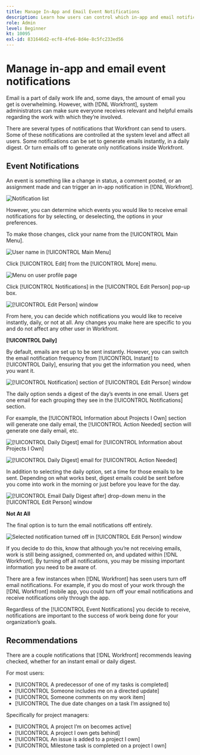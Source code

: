 ```yaml
---
title: Manage In-App and Email Event Notifications
description: Learn how users can control which in-app and email notifications they receive so they're getting receive relevant, helpful emails regarding their work.
role: Admin
level: Beginner
kt: 10095
exl-id: 831646d2-ecf8-4fe6-8d4e-8c5fc233ed56
---
```

# Manage in-app and email event notifications

Email is a part of daily work life and, some days, the amount of email you get is overwhelming. However, with [!DNL Workfront], system administrators can make sure everyone receives relevant and helpful emails regarding the work with which they’re involved.

There are several types of notifications that Workfront can send to users. Some of these notifications are controlled at the system level and affect all users. Some notifications can be set to generate emails instantly, in a daily digest. Or turn emails off to generate only notifications inside Workfront.

## Event Notifications

An event is something like a change in status, a comment posted, or an assignment made and can trigger an in-app notification in [!DNL Workfront].

![Notification list](assets/admin-fund-user-notifications-01.png)

However, you can determine which events you would like to receive email notifications for by selecting, or deselecting, the options in your preferences.

To make those changes, click your name from the [!UICONTROL Main Menu].

![User name in [!UICONTROL Main Menu]](assets/admin-fund-user-notifications-02.png)

Click [!UICONTROL Edit] from the [!UICONTROL More] menu.

![Menu on user profile page](assets/admin-fund-user-notifications-03.png)

Click [!UICONTROL Notifications] in the [!UICONTROL Edit Person] pop-up box.

![[!UICONTROL Edit Person] window](assets/admin-fund-user-notifications-04.png)

From here, you can decide which notifications you would like to receive instantly, daily, or not at all. Any changes you make here are specific to you and do not affect any other user in Workfront.

**[!UICONTROL Daily]**

By default, emails are set up to be sent instantly. However, you can switch the email notification frequency from [!UICONTROL Instant] to [!UICONTROL Daily], ensuring that you get the information you need, when you want it.

![[!UICONTROL Notification] section of [!UICONTROL Edit Person] window](assets/admin-fund-user-notifications-05.png)

The daily option sends a digest of the day’s events in one email. Users get one email for each grouping they see in the [!UICONTROL Notifications] section. 

For example, the [!UICONTROL Information about Projects I Own] section will generate one daily email, the [!UICONTROL Action Needed] section will generate one daily email, etc.

![[!UICONTROL Daily Digest] email for [!UICONTROL Information about Projects I Own]](assets/admin-fund-user-notifications-06.png)

![[!UICONTROL Daily Digest] email for [!UICONTROL Action Needed]](assets/admin-fund-user-notifications-07.png)

In addition to selecting the daily option, set a time for those emails to be sent. Depending on what works best, digest emails could be sent before you come into work in the morning or just before you leave for the day.

![[!UICONTROL Email Daily Digest after] drop-down menu in the [!UICONTROL Edit Person] window](assets/admin-fund-user-notifications-08.png)

**Not At All**

The final option is to turn the email notifications off entirely. 

![Selected notification turned off in [!UICONTROL Edit Person] window](assets/admin-fund-user-notifications-09.png)

If you decide to do this, know that although you’re not receiving emails, work is still being assigned, commented on, and updated within [!DNL Workfront]. By turning off all notifications, you may be missing important information you need to be aware of.

There are a few instances when [!DNL Workfront] has seen users turn off email notifications. For example, if you do most of your work through the [!DNL Workfront] mobile app, you could turn off your email notifications and receive notifications only through the app.

Regardless of the [!UICONTROL Event Notifications] you decide to receive, notifications are important to the success of work being done for your organization’s goals.


## Recommendations

There are a couple notifications that [!DNL Workfront] recommends leaving checked, whether for an instant email or daily digest. 

For most users:

* [!UICONTROL A predecessor of one of my tasks is completed]
* [!UICONTROL Someone includes me on a directed update]
* [!UICONTROL Someone comments on my work item]
* [!UICONTROL The due date changes on a task I’m assigned to]
 

Specifically for project managers:

* [!UICONTROL A project I’m on becomes active]
* [!UICONTROL A project I own gets behind]
* [!UICONTROL An issue is added to a project I own]
* [!UICONTROL Milestone task is completed on a project I own]
 

<!---
learn more URLs
Email notifications
guide: manage your notifications
--->
